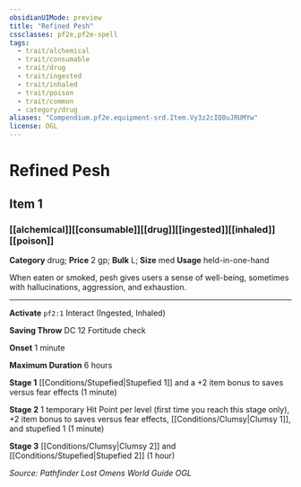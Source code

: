 ```yaml
---
obsidianUIMode: preview
title: "Refined Pesh"
cssclasses: pf2e,pf2e-spell
tags:
  - trait/alchemical
  - trait/consumable
  - trait/drug
  - trait/ingested
  - trait/inhaled
  - trait/poison
  - trait/common
  - category/drug
aliases: "Compendium.pf2e.equipment-srd.Item.Vy3z2cIQ8uJRUMYw"
license: OGL
---
```

# Refined Pesh
## Item 1
### [[alchemical]][[consumable]][[drug]][[ingested]][[inhaled]][[poison]]

**Category** drug; 
**Price** 2 gp; 
**Bulk** L; **Size** med
**Usage** held-in-one-hand

When eaten or smoked, pesh gives users a sense of well-being, sometimes with hallucinations, aggression, and exhaustion.

* * *

**Activate** `pf2:1` Interact (Ingested, Inhaled)

**Saving Throw** DC 12 Fortitude check

**Onset** 1 minute

**Maximum Duration** 6 hours

**Stage 1** [[Conditions/Stupefied|Stupefied 1]] and a +2 item bonus to saves versus fear effects (1 minute)

**Stage 2** 1 temporary Hit Point per level (first time you reach this stage only), +2 item bonus to saves versus fear effects, [[Conditions/Clumsy|Clumsy 1]], and stupefied 1 (1 minute)

**Stage 3** [[Conditions/Clumsy|Clumsy 2]] and [[Conditions/Stupefied|Stupefied 2]] (1 hour)

*Source: Pathfinder Lost Omens World Guide*
*OGL*